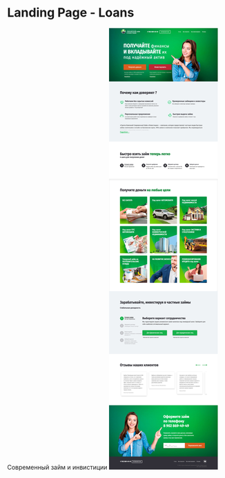 # Landing Page - Loans
Современный займ и инвистиции
![Loans](https://github.com/v-saichuk/Landing---Loans-Page/raw/master/Screenshot.jpg)
